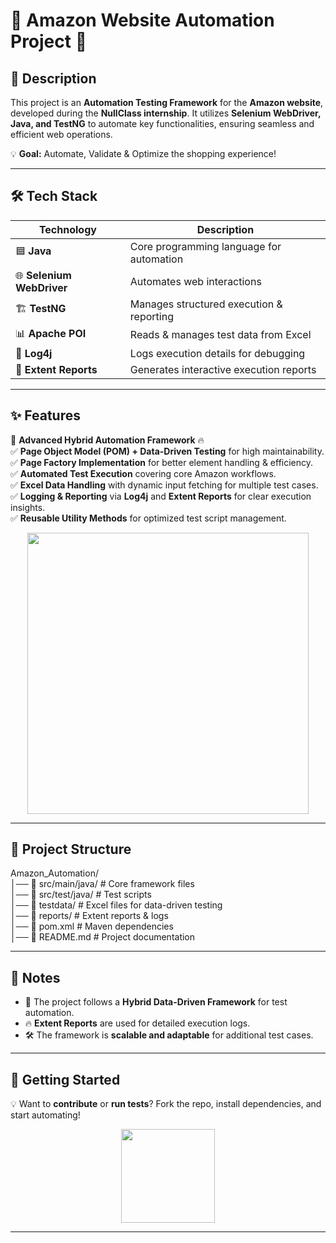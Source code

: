 # 🛒 Amazon Website Automation Project 🚀     

## 📝 Description  
This project is an **Automation Testing Framework** for the **Amazon website**, developed during the **NullClass internship**. It utilizes **Selenium WebDriver, Java, and TestNG** to automate key functionalities, ensuring seamless and efficient web operations.  

💡 **Goal:** Automate, Validate & Optimize the shopping experience!  

---

## 🛠️ Tech Stack  

| Technology        | Description |
|------------------|-------------|
| 🟦 **Java** | Core programming language for automation |
| 🌐 **Selenium WebDriver** | Automates web interactions |
| 🏗️ **TestNG** | Manages structured execution & reporting |
| 📊 **Apache POI** | Reads & manages test data from Excel |
| 📜 **Log4j** | Logs execution details for debugging |
| 📑 **Extent Reports** | Generates interactive execution reports |

---

## ✨ Features  

🎯 **Advanced Hybrid Automation Framework** 🔥  
✅ **Page Object Model (POM) + Data-Driven Testing** for high maintainability.  
✅ **Page Factory Implementation** for better element handling & efficiency.  
✅ **Automated Test Execution** covering core Amazon workflows.  
✅ **Excel Data Handling** with dynamic input fetching for multiple test cases.  
✅ **Logging & Reporting** via **Log4j** and **Extent Reports** for clear execution insights.  
✅ **Reusable Utility Methods** for optimized test script management.  

<div align="center">  
  <img src="https://media.giphy.com/media/l2Je7GmpRVHSKYluU/giphy.gif" width="450"/>  
</div>  

---

## 📂 Project Structure  
Amazon_Automation/ <br>
│── 📂 src/main/java/        # Core framework files    <br>
│── 📂 src/test/java/        # Test scripts    <br>
│── 📂 testdata/             # Excel files for data-driven testing    <br>
│── 📂 reports/              # Extent reports & logs    <br>
│── 📄 pom.xml               # Maven dependencies    <br>
│── 📄 README.md             # Project documentation    <br>


---

## 📢 Notes  

- 📌 The project follows a **Hybrid Data-Driven Framework** for test automation.  
- 🔥 **Extent Reports** are used for detailed execution logs.  
- 🛠️ The framework is **scalable and adaptable** for additional test cases.  

---

## 🚀 Getting Started  

💡 Want to **contribute** or **run tests**? Fork the repo, install dependencies, and start automating!  

<div align="center">  
  <img src="https://media.giphy.com/media/QMHoU66sBXqqLqYvGO/giphy.gif" width="150"/>  
</div>  

---
